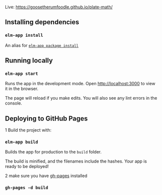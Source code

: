 Live: https://goosetherumfoodle.github.io/plate-math/

## Installing dependencies

### `elm-app install`

An alias for [`elm-app package install`](#package)

## Running locally

### `elm-app start`
Runs the app in the development mode.
Open [http://localhost:3000](http://localhost:3000) to view it in the browser.

The page will reload if you make edits.
You will also see any lint errors in the console.

## Deploying to GitHub Pages
1 Build the project with:
### `elm-app build`
Builds the app for production to the `build` folder.

The build is minified, and the filenames include the hashes.
Your app is ready to be deployed!

2 make sure you have [gh-pages](https://www.npmjs.com/package/gh-pages) installed
### `gh-pages -d build`
